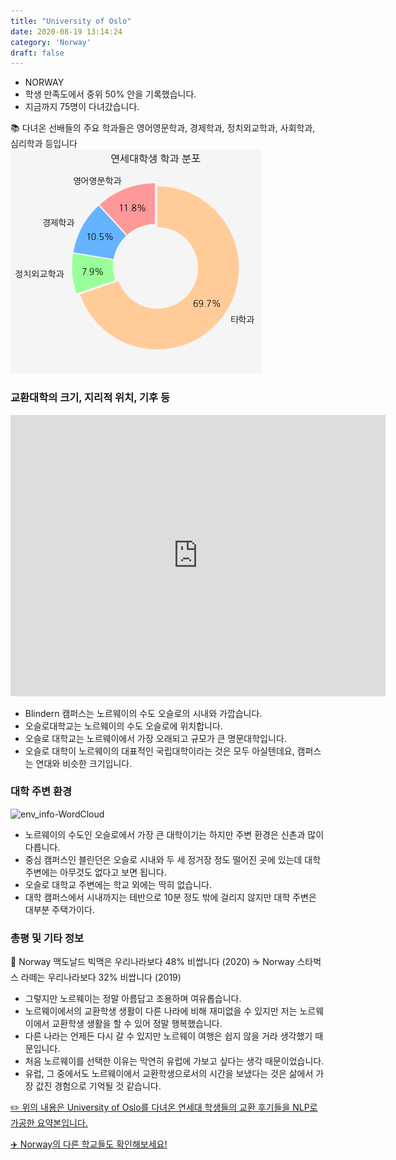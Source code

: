 ```yaml
---
title: "University of Oslo"
date: 2020-08-19 13:14:24
category: 'Norway'
draft: false
---
```



* NORWAY
* 학생 만족도에서 중위 50% 안을 기록했습니다.
* 지금까지 75명이 다녀갔습니다. 

📚 다녀온 선배들의 주요 학과들은 영어영문학과, 경제학과, 정치외교학과, 사회학과, 심리학과 등입니다
![department-info](../plots/NO000003.png)
### 교환대학의 크기, 지리적 위치, 기후 등
<iframe
width="600"
height="450"
frameborder="0" style="border:0"
src="https://www.google.com/maps/embed/v1/place?key=AIzaSyC9e1AME-pVmWC4hBpFdu5S4dKzyepa3HQ&q=University+of+Oslo&center=59.9399586,10.7217496&zoom=14" allowfullscreen>
</iframe>

* Blindern 캠퍼스는 노르웨이의 수도 오슬로의 시내와 가깝습니다.
* 오슬로대학교는 노르웨이의 수도 오슬로에 위치합니다.
* 오슬로 대학교는 노르웨이에서 가장 오래되고 규모가 큰 명문대학입니다.
* 오슬로 대학이 노르웨이의 대표적인 국립대학이라는 것은 모두 아실텐데요, 캠퍼스는 연대와 비슷한 크기입니다.


### 대학 주변 환경

![env_info-WordCloud](../univ_wordclouds_okt/env_info/NO000003_env_info_okt.png)

* 노르웨이의 수도인 오슬로에서 가장 큰 대학이기는 하지만 주변 환경은 신촌과 많이 다릅니다.
* 중심 캠퍼스인 블린던은 오슬로 시내와 두 세 정거장 정도 떨어진 곳에 있는데 대학 주변에는 아무것도 없다고 보면 됩니다.
* 오슬로 대학교 주변에는 학교 외에는 딱히 없습니다.
* 대학 캠퍼스에서 시내까지는 테반으로 10분 정도 밖에 걸리지 않지만 대학 주변은 대부분 주택가이다.


### 총평 및 기타 정보 
🍔 Norway 맥도날드 빅맥은 우리나라보다 48% 비쌉니다 (2020)
☕️ Norway 스타벅스 라떼는 우리나라보다 32% 비쌉니다 (2019)
* 그렇지만 노르웨이는 정말 아름답고 조용하며 여유롭습니다.
* 노르웨이에서의 교환학생 생활이 다른 나라에 비해 재미없을 수 있지만 저는 노르웨이에서 교환학생 생활을 할 수 있어 정말 행복했습니다.
* 다른 나라는 언제든 다시 갈 수 있지만 노르웨이 여행은 쉽지 않을 거라 생각했기 때문입니다.
* 처음 노르웨이를 선택한 이유는 막연히 유럽에 가보고 싶다는 생각 때문이었습니다.
* 유럽, 그 중에서도 노르웨이에서 교환학생으로서의 시간을 보냈다는 것은 삶에서 가장 값진 경험으로 기억될 것 같습니다.


[✏️ 위의 내용은 University of Oslo를 다녀온 연세대 학생들의 교환 후기들을 NLP로 가공한 요약본입니다.](http://oia.yonsei.ac.kr/partner/expReport.asp?ucode=NO000003&bgbn=A)

[✈️ Norway의 다른 학교들도 확인해보세요!](https://yonsei-exchange.netlify.app/?category=Norway)
